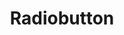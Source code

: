 ---
layout: pattern.njk
tags: 
    - mobile_fr
    - mobile_components_fr
    - page
key: radiobutton-mobile_fr
title: Radiobutton
alternativetitle: Radiobutton
parent: components-mobile_fr
image: mobile/overview/radiobutton.webp
keywords: radio, radiobuttion, radio button, radio group
order: 140
availablelanguages: 
    - de
    - en
---